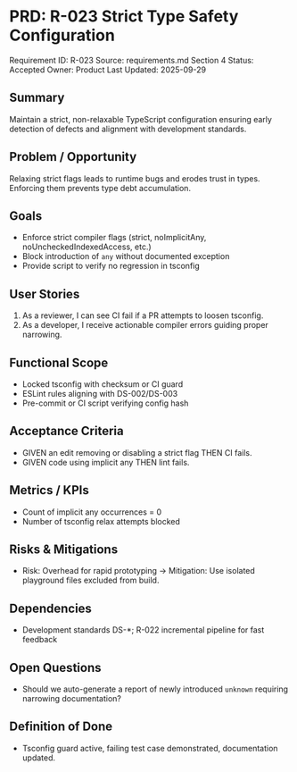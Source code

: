 # PRD: R-023 Strict Type Safety Configuration

Requirement ID: R-023
Source: requirements.md Section 4
Status: Accepted
Owner: Product
Last Updated: 2025-09-29

## Summary

Maintain a strict, non-relaxable TypeScript configuration ensuring early detection of defects and alignment with development standards.

## Problem / Opportunity

Relaxing strict flags leads to runtime bugs and erodes trust in types. Enforcing them prevents type debt accumulation.

## Goals

- Enforce strict compiler flags (strict, noImplicitAny, noUncheckedIndexedAccess, etc.)
- Block introduction of `any` without documented exception
- Provide script to verify no regression in tsconfig

## User Stories

1. As a reviewer, I can see CI fail if a PR attempts to loosen tsconfig.
2. As a developer, I receive actionable compiler errors guiding proper narrowing.

## Functional Scope

- Locked tsconfig with checksum or CI guard
- ESLint rules aligning with DS-002/DS-003
- Pre-commit or CI script verifying config hash

## Acceptance Criteria

- GIVEN an edit removing or disabling a strict flag THEN CI fails.
- GIVEN code using implicit any THEN lint fails.

## Metrics / KPIs

- Count of implicit any occurrences = 0
- Number of tsconfig relax attempts blocked

## Risks & Mitigations

- Risk: Overhead for rapid prototyping → Mitigation: Use isolated playground files excluded from build.

## Dependencies

- Development standards DS-*; R-022 incremental pipeline for fast feedback

## Open Questions

- Should we auto-generate a report of newly introduced `unknown` requiring narrowing documentation?

## Definition of Done

- Tsconfig guard active, failing test case demonstrated, documentation updated.
